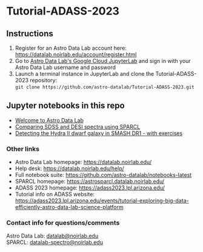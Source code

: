 # Tutorial-ADASS-2023

## Instructions
1. Register for an Astro Data Lab account here: https://datalab.noirlab.edu/account/register.html
2. Go to [Astro Data Lab's Google Cloud JupyterLab](https://cloud.datalab.noirlab.edu/) and sign in with your Astro Data Lab username and password
3. Launch a terminal instance in JupyterLab and clone the Tutorial-ADASS-2023 repository:  
```git clone https://github.com/astro-datalab/Tutorial-ADASS-2023.git```

## Jupyter notebooks in this repo
- [Welcome to Astro Data Lab](https://github.com/astro-datalab/Tutorial-ADASS-2023/blob/main/GettingStartedWithDataLab.ipynb)
- [Comparing SDSS and DESI spectra using SPARCL](https://github.com/astro-datalab/Tutorial-ADASS-2023/blob/main/DESI_EDR_SDSS_Comparison.ipynb)
- [Detecting the Hydra II dwarf galaxy in SMASH DR1 - with exercises](https://github.com/astro-datalab/Tutorial-ADASS-2023/blob/main/DwarfGalaxiesInSmash_WithExercises.ipynb)

### Other links
- Astro Data Lab homepage: https://datalab.noirlab.edu/
- Help desk: https://datalab.noirlab.edu/help/
- Full notebook suite: https://github.com/astro-datalab/notebooks-latest
- SPARCL homepage: https://astrosparcl.datalab.noirlab.edu/
- ADASS 2023 homepage: https://adass2023.lpl.arizona.edu/
- Tutorial info on ADASS website: https://adass2023.lpl.arizona.edu/events/tutorial-exploring-big-data-efficiently-astro-data-lab-science-platform

### Contact info for questions/comments
Astro Data Lab: datalab@noirlab.edu  
SPARCL: datalab-spectro@noirlab.edu
